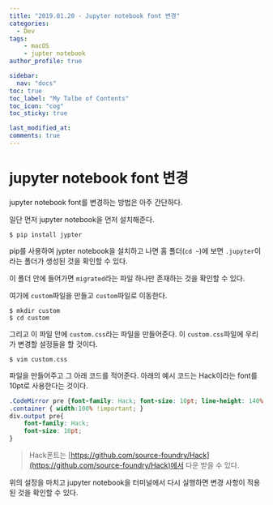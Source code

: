 ```yaml
---
title: "2019.01.20 - Jupyter notebook font 변경"
categories: 
  - Dev
tags: 
    - macOS
    - jupter notebook
author_profile: true

sidebar:
  nav: "docs"
toc: true
toc_label: "My Talbe of Contents"
toc_icon: "cog"
toc_sticky: true

last_modified_at:
comments: true
---
```


# jupyter notebook font 변경


jupyter notebook font를 변경하는 방법은 아주 간단하다. 

일단 먼저 jupyter notebook을 먼저 설치해준다.

```
$ pip install jypter
```

pip를 사용하여 jypter notebook을 설치하고 나면 홈 폴더(`cd ~`)에 보면 `.jupyter`이라는 폴더가 생성된 것을 확인할 수 있다. 

이 폴더 안에 들어가면 `migrated`라는 파일 하나만 존재하는 것을 확인할 수 있다. 

여기에 `custom`파일을 만들고 `custom`파일로 이동한다. 

```
$ mkdir custom
$ cd custom
```

그리고 이 파일 안에 `custom.css`라는 파일을 만들어준다. 이 `custom.css`파일에 우리가 변경할 설정들을 할 것이다.

```
$ vim custom.css
```
파일을 만들어주고 그 아래 코드를 적어준다. 아래의 예시 코드는 Hack이라는 font를 10pt로 사용한다는 것이다.

```css
.CodeMirror pre {font-family: Hack; font-size: 10pt; line-height: 140%;}
.container { width:100% !important; }
div.output pre{
    font-family: Hack;
    font-size: 10pt;
}
```

> Hack폰트는 [https://github.com/source-foundry/Hack](https://github.com/source-foundry/Hack)에서 다운 받을 수 있다. 

위의 설정을 마치고 jupyter notebook을 터미널에서 다시 실행하면 변경 사항이 적용된 것을 확인할 수 있다.




